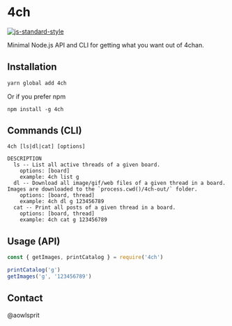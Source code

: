 # 4ch
[![js-standard-style](https://img.shields.io/badge/code%20style-standard-brightgreen.svg?style=flat)](http://standardjs.com/)

Minimal Node.js API and CLI for getting what you want out of 4chan.

## Installation
```bash
yarn global add 4ch
```
Or if you prefer npm
```
npm install -g 4ch
```

## Commands (CLI)

```
4ch [ls|dl|cat] [options]

DESCRIPTION
  ls -- List all active threads of a given board.
    options: [board]
    example: 4ch list g
  dl -- Download all image/gif/web files of a given thread in a board. Images are downloaded to the `process.cwd()/4ch-out/` folder.
    options: [board, thread]
    example: 4ch dl g 123456789
  cat -- Print all posts of a given thread in a board.
    options: [board, thread]
    example: 4ch cat g 123456789
```

## Usage (API)
```js
const { getImages, printCatalog } = require('4ch')

printCatalog('g')
getImages('g', '123456789')
```


## Contact
@aowlsprit

